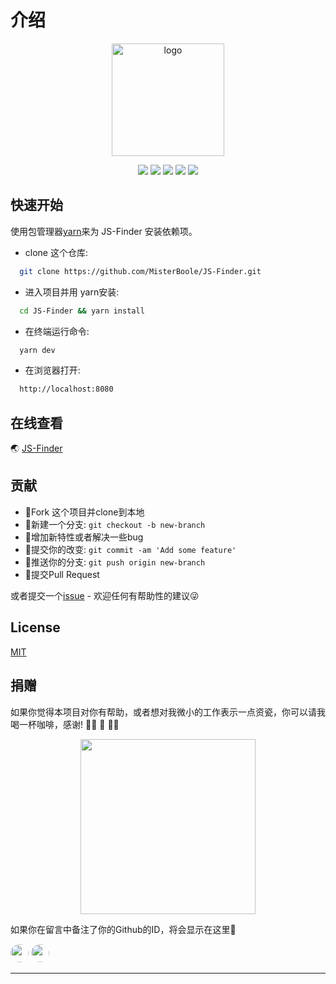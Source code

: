 # 介绍

<p align="center">
  <a href="https://www.jsfinder.cn" target="_blank" rel="noopener noreferrer">
    <img width="180" src="https://xqimg.imedao.com/1736f146940134133fe97324.png" alt="logo">
  </a>
</p>

<p align="center">
  <a href="https://gitter.im/JS-Finder/community"> <img src="https://badges.gitter.im/You-need-to-know-css/Lobby.svg"></a>
  <a href="https://github.com/MisterBoole/JS-Finder/blob/master/LICENSE"><img src="https://img.shields.io/badge/license-Anti%20996-blue.svg"></a>
  <a href="https://juejin.im/user/582717d4d203090054e5a010"><img src="https://img.shields.io/badge/%E6%8E%98%E9%87%91-1.2k%20likes-brightgreen.svg"></a>
  <a href="https://codeclimate.com/github/MisterBoole/JS-Finder/maintainability"><img src="https://api.codeclimate.com/v1/badges/dfba02247f296387a1a7/maintainability" /></a>
  <a href="http://hits.dwyl.com/MisterBoole/JS-Finder" alt="hit count"><img src="http://hits.dwyl.com/MisterBoole/JS-Finder.svg" /></a> 
  <!-- <a href="https://github.com/MisterBoole/JS-Finder"><img src="https://img.shields.io/github/stars/l-hammer/You-need-to-know-css.svg?style=social"></a> -->
</p>

## 快速开始

使用包管理器[yarn](https://yarnpkg.com/)来为 JS-Finder 安装依赖项。

- clone 这个仓库:
```bash
  git clone https://github.com/MisterBoole/JS-Finder.git
```
- 进入项目并用 yarn安装:
```bash
  cd JS-Finder && yarn install
```
- 在终端运行命令:
```bash
  yarn dev
```
- 在浏览器打开:
```bash
  http://localhost:8080
```

## 在线查看

🌏 [JS-Finder](https://www.jsfinder.cn)

## 贡献

- :fork_and_knife:Fork 这个项目并clone到本地
- :twisted_rightwards_arrows:新建一个分支: `git checkout -b new-branch`
- :wrench:增加新特性或者解决一些bug
- :memo:提交你的改变: `git commit -am 'Add some feature'`
- :rocket:推送你的分支: `git push origin new-branch`
- :tada:提交Pull Request

或者提交一个[issue](https://github.com/MisterBoole/JS-Finder/issues) - 欢迎任何有帮助性的建议:stuck_out_tongue_winking_eye:

## License

[MIT](https://github.com/vuejs/vuepress/blob/master/LICENSE)

## 捐赠

如果你觉得本项目对你有帮助，或者想对我微小的工作表示一点资瓷，你可以请我喝一杯咖啡，感谢! 🙏🏻 🙏 🙏🏿

<p  align="center">
<img src="https://xqimg.imedao.com/1736f3cba9c134fa3fe8f364.png!custom.jpg" width="280" />
</p>


如果你在留言中备注了你的Github的ID，将会显示在这里🤠

<a href="https://github.com/MisterBoole" target="_blank"><img src="https://avatars1.githubusercontent.com/u/19159159?s=460&u=951a0a27f6b49f67a06756ac6c8cc3820cadf4fc&v=4" width="29" style="border-radius: 50%"></a>
<a href="https://github.com/l-hammer" target="_blank"><img src="https://avatars1.githubusercontent.com/u/27677988?s=460&u=64d031d33768b2e4c969cafb1caace28e82982e5&v=4" width="29" style="border-radius: 50%"></a>

------
 

 
 <comment-comment/> 
 